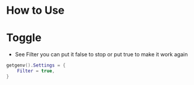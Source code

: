 # How to Use

# Toggle
- See Filter you can put it false to stop or put true to make it work again
```lua
getgenv().Settings = {
	Filter = true,
}
```
